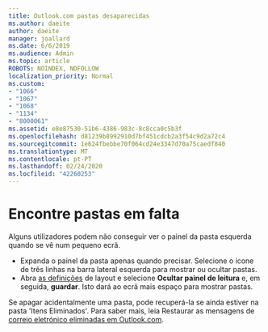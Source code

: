 ```yaml
---
title: Outlook.com pastas desaparecidas
ms.author: daeite
author: daeite
manager: joallard
ms.date: 6/6/2019
ms.audience: Admin
ms.topic: article
ROBOTS: NOINDEX, NOFOLLOW
localization_priority: Normal
ms.custom:
- "1066"
- "1067"
- "1068"
- "1134"
- "8000061"
ms.assetid: e8e87530-51b6-4386-983c-8c8cca0c5b3f
ms.openlocfilehash: d81239b8992910d7bf451cdcb2a3f54c9d2a72c4
ms.sourcegitcommit: 1e624fbebbe70f064cd24e3347d70a75caedf840
ms.translationtype: MT
ms.contentlocale: pt-PT
ms.lasthandoff: 02/24/2020
ms.locfileid: "42260253"
---
```

# <a name="find-missing-folders"></a>Encontre pastas em falta

Alguns utilizadores podem não conseguir ver o painel da pasta esquerda quando se vê num pequeno ecrã.

- Expanda o painel da pasta apenas quando precisar. Selecione o ícone de três linhas na barra lateral esquerda para mostrar ou ocultar pastas.
- Abra [as definições](https://outlook.live.com/mail/options/mail/layout) de layout e selecione **Ocultar painel de leitura** e, em seguida, **guardar**. Isto dará ao ecrã mais espaço para mostrar pastas.

Se apagar acidentalmente uma pasta, pode recuperá-la se ainda estiver na pasta 'Itens Eliminados'. Para saber mais, leia Restaurar as mensagens de [correio eletrónico eliminadas em Outlook.com](https://support.office.com/article/cf06ab1b-ae0b-418c-a4d9-4e895f83ed50).
